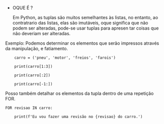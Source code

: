 * OQUE É ?
    
    Em Python, as tuplas são muitos semelhantes às listas, no entanto, ao contratrario das listas,
elas são imutáveis, oque significa que não podem ser alteradas, pode-se usar tuplas para apresen
tar coisas que não deveriam ser alteradas.

Exemplo: 
        Podemos determinar os elementos que serão impressos através da manipulação, e fatiamento.
        
        carro = ('pneu', 'motor', 'freios', 'farois')
        
        print(carro[1:3])
        
        print(carro[:2])
        
        print(carro[-1:]) 
        
Posso também detalhar os elementos da tupla dentro de uma repetição FOR. 
    
    FOR revisao IN carro:
        
        print(f'Eu vou fazer uma revisão no {revisao} do carro.')
           
        
